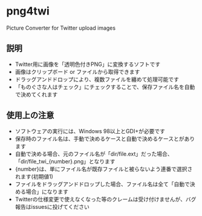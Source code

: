 # png4twi
Picture Converter for Twitter upload images

## 説明
- Twitter用に画像を「透明色付きPNG」に変換するソフトです
- 画像はクリップボード or ファイルから取得できます
- ドラッグアンドドロップにより、複数ファイルを纏めて処理可能です
- 「ものぐさな人はチェック」にチェックすることで、保存ファイル名を自動で決めてくれます

## 使用上の注意
- ソフトウェアの実行には、Windows 98以上とGDI+が必要です
- 保存時のファイル名は、手動で決めるケースと自動で決めるケースとがあります
- 自動で決める場合、元のファイル名が「dir/file.ext」だった場合、「dir/file_twi_{number}.png」となります
- {number}は、単にファイル名が既存ファイルと被らないよう連番で選択されます(初期値1)
- ファイルをドラッグアンドドロップした場合、ファイル名は全て「自動で決める場合」になります
- Twitterの仕様変更で使えなくなった等のクレームは受け付けませんが、バグ報告はissuesに投げてください
